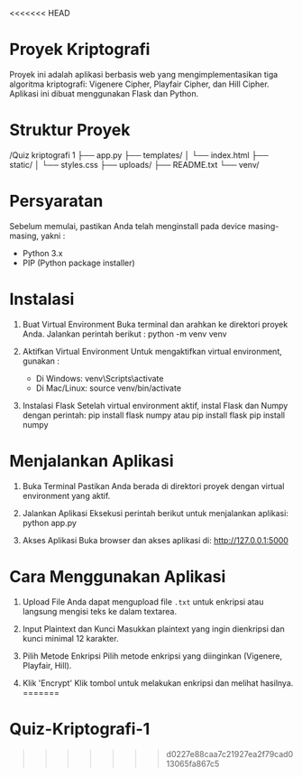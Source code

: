 <<<<<<< HEAD
# Proyek Kriptografi

Proyek ini adalah aplikasi berbasis web yang mengimplementasikan tiga algoritma kriptografi: Vigenere Cipher, Playfair Cipher, dan Hill Cipher. Aplikasi ini dibuat menggunakan Flask dan Python.

# Struktur Proyek

/Quiz kriptografi 1
├── app.py
├── templates/
│   └── index.html
├── static/
│   └── styles.css
├── uploads/
├── README.txt
└── venv/

# Persyaratan

Sebelum memulai, pastikan Anda telah menginstall pada device masing-masing, yakni :
- Python 3.x
- PIP (Python package installer)

# Instalasi

1. Buat Virtual Environment
    Buka terminal dan arahkan ke direktori proyek Anda. Jalankan perintah berikut :
        python -m venv venv

2. Aktifkan Virtual Environment
    Untuk mengaktifkan virtual environment, gunakan :
    - Di Windows:
        venv\Scripts\activate
    - Di Mac/Linux:
        source venv/bin/activate

3. Instalasi Flask
    Setelah virtual environment aktif, instal Flask dan Numpy dengan perintah:
        pip install flask numpy
        atau
        pip install flask
        pip install numpy

# Menjalankan Aplikasi

1. Buka Terminal
    Pastikan Anda berada di direktori proyek dengan virtual environment yang aktif.

2. Jalankan Aplikasi
    Eksekusi perintah berikut untuk menjalankan aplikasi:
        python app.py

3. Akses Aplikasi
    Buka browser dan akses aplikasi di:
        http://127.0.0.1:5000

# Cara Menggunakan Aplikasi

1. Upload File
    Anda dapat mengupload file `.txt` untuk enkripsi atau langsung mengisi teks ke dalam textarea.

2. Input Plaintext dan Kunci
    Masukkan plaintext yang ingin dienkripsi dan kunci minimal 12 karakter.

3. Pilih Metode Enkripsi
    Pilih metode enkripsi yang diinginkan (Vigenere, Playfair, Hill).

4. Klik 'Encrypt'
    Klik tombol untuk melakukan enkripsi dan melihat hasilnya.
=======
# Quiz-Kriptografi-1
>>>>>>> d0227e88caa7c21927ea2f79cad013065fa867c5

